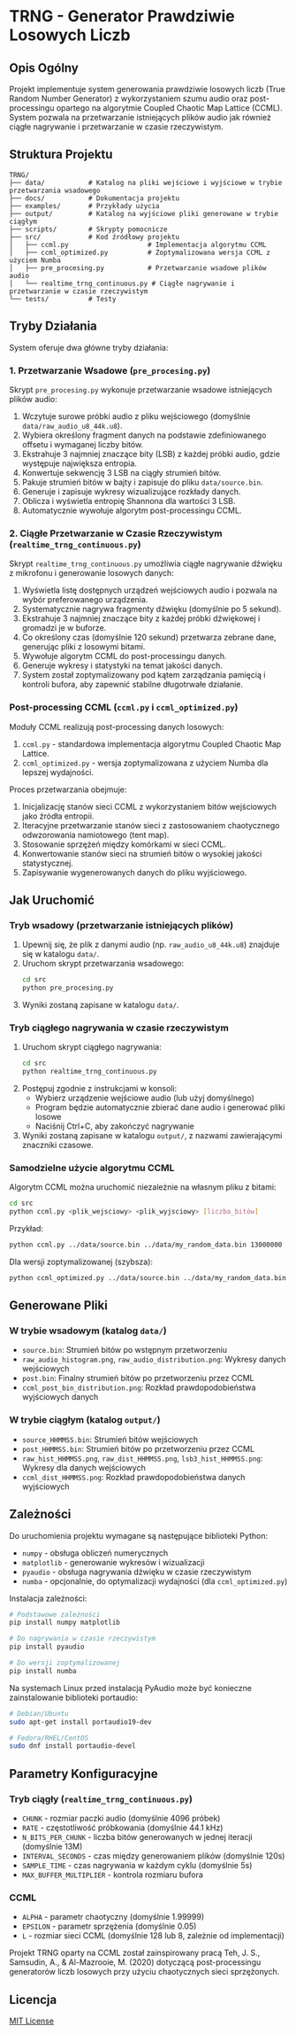 # TRNG - Generator Prawdziwie Losowych Liczb

## Opis Ogólny

Projekt implementuje system generowania prawdziwie losowych liczb (True Random Number Generator) z wykorzystaniem szumu audio oraz post-processingu opartego na algorytmie Coupled Chaotic Map Lattice (CCML). System pozwala na przetwarzanie istniejących plików audio jak również ciągłe nagrywanie i przetwarzanie w czasie rzeczywistym.

## Struktura Projektu

```
TRNG/
├── data/           # Katalog na pliki wejściowe i wyjściowe w trybie przetwarzania wsadowego
├── docs/           # Dokumentacja projektu
├── examples/       # Przykłady użycia
├── output/         # Katalog na wyjściowe pliki generowane w trybie ciągłym
├── scripts/        # Skrypty pomocnicze
├── src/            # Kod źródłowy projektu
│   ├── ccml.py                    # Implementacja algorytmu CCML
│   ├── ccml_optimized.py          # Zoptymalizowana wersja CCML z użyciem Numba
│   ├── pre_procesing.py           # Przetwarzanie wsadowe plików audio
│   └── realtime_trng_continuous.py # Ciągłe nagrywanie i przetwarzanie w czasie rzeczywistym
└── tests/          # Testy
```

## Tryby Działania

System oferuje dwa główne tryby działania:

### 1. Przetwarzanie Wsadowe (`pre_procesing.py`)

Skrypt `pre_procesing.py` wykonuje przetwarzanie wsadowe istniejących plików audio:

1. Wczytuje surowe próbki audio z pliku wejściowego (domyślnie `data/raw_audio_u8_44k.u8`).
2. Wybiera określony fragment danych na podstawie zdefiniowanego offsetu i wymaganej liczby bitów.
3. Ekstrahuje 3 najmniej znaczące bity (LSB) z każdej próbki audio, gdzie występuje największa entropia.
4. Konwertuje sekwencję 3 LSB na ciągły strumień bitów.
5. Pakuje strumień bitów w bajty i zapisuje do pliku `data/source.bin`.
7. Generuje i zapisuje wykresy wizualizujące rozkłady danych.
8. Oblicza i wyświetla entropię Shannona dla wartości 3 LSB.
9. Automatycznie wywołuje algorytm post-processingu CCML.

### 2. Ciągłe Przetwarzanie w Czasie Rzeczywistym (`realtime_trng_continuous.py`)

Skrypt `realtime_trng_continuous.py` umożliwia ciągłe nagrywanie dźwięku z mikrofonu i generowanie losowych danych:

1. Wyświetla listę dostępnych urządzeń wejściowych audio i pozwala na wybór preferowanego urządzenia.
2. Systematycznie nagrywa fragmenty dźwięku (domyślnie po 5 sekund).
3. Ekstrahuje 3 najmniej znaczące bity z każdej próbki dźwiękowej i gromadzi je w buforze.
4. Co określony czas (domyślnie 120 sekund) przetwarza zebrane dane, generując pliki z losowymi bitami.
5. Wywołuje algorytm CCML do post-processingu danych.
6. Generuje wykresy i statystyki na temat jakości danych.
7. System został zoptymalizowany pod kątem zarządzania pamięcią i kontroli bufora, aby zapewnić stabilne długotrwałe działanie.

### Post-processing CCML (`ccml.py` i `ccml_optimized.py`)

Moduły CCML realizują post-processing danych losowych:

1. `ccml.py` - standardowa implementacja algorytmu Coupled Chaotic Map Lattice.
2. `ccml_optimized.py` - wersja zoptymalizowana z użyciem Numba dla lepszej wydajności.

Proces przetwarzania obejmuje:

1. Inicjalizację stanów sieci CCML z wykorzystaniem bitów wejściowych jako źródła entropii.
2. Iteracyjne przetwarzanie stanów sieci z zastosowaniem chaotycznego odwzorowania namiotowego (tent map).
3. Stosowanie sprzężeń między komórkami w sieci CCML.
4. Konwertowanie stanów sieci na strumień bitów o wysokiej jakości statystycznej.
5. Zapisywanie wygenerowanych danych do pliku wyjściowego.

## Jak Uruchomić

### Tryb wsadowy (przetwarzanie istniejących plików)

1. Upewnij się, że plik z danymi audio (np. `raw_audio_u8_44k.u8`) znajduje się w katalogu `data/`.
2. Uruchom skrypt przetwarzania wsadowego:
   ```bash
   cd src
   python pre_procesing.py
   ```
3. Wyniki zostaną zapisane w katalogu `data/`.

### Tryb ciągłego nagrywania w czasie rzeczywistym

1. Uruchom skrypt ciągłego nagrywania:
   ```bash
   cd src
   python realtime_trng_continuous.py
   ```
2. Postępuj zgodnie z instrukcjami w konsoli:
   - Wybierz urządzenie wejściowe audio (lub użyj domyślnego)
   - Program będzie automatycznie zbierać dane audio i generować pliki losowe
   - Naciśnij Ctrl+C, aby zakończyć nagrywanie
3. Wyniki zostaną zapisane w katalogu `output/`, z nazwami zawierającymi znaczniki czasowe.

### Samodzielne użycie algorytmu CCML

Algorytm CCML można uruchomić niezależnie na własnym pliku z bitami:

```bash
cd src
python ccml.py <plik_wejsciowy> <plik_wyjsciowy> [liczba_bitów]
```

Przykład:
```bash
python ccml.py ../data/source.bin ../data/my_random_data.bin 13000000
```

Dla wersji zoptymalizowanej (szybsza):
```bash
python ccml_optimized.py ../data/source.bin ../data/my_random_data.bin 13000000
```

## Generowane Pliki

### W trybie wsadowym (katalog `data/`)

* `source.bin`: Strumień bitów po wstępnym przetworzeniu
* `raw_audio_histogram.png`, `raw_audio_distribution.png`: Wykresy danych wejściowych
* `post.bin`: Finalny strumień bitów po przetworzeniu przez CCML
* `ccml_post_bin_distribution.png`: Rozkład prawdopodobieństwa wyjściowych danych

### W trybie ciągłym (katalog `output/`)

* `source_HHMMSS.bin`: Strumień bitów wejściowych
* `post_HHMMSS.bin`: Strumień bitów po przetworzeniu przez CCML
* `raw_hist_HHMMSS.png`, `raw_dist_HHMMSS.png`, `lsb3_hist_HHMMSS.png`: Wykresy dla danych wejściowych
* `ccml_dist_HHMMSS.png`: Rozkład prawdopodobieństwa danych wyjściowych

## Zależności

Do uruchomienia projektu wymagane są następujące biblioteki Python:

* `numpy` - obsługa obliczeń numerycznych
* `matplotlib` - generowanie wykresów i wizualizacji
* `pyaudio` - obsługa nagrywania dźwięku w czasie rzeczywistym
* `numba` - opcjonalnie, do optymalizacji wydajności (dla `ccml_optimized.py`)

Instalacja zależności:
```bash
# Podstawowe zależności
pip install numpy matplotlib

# Do nagrywania w czasie rzeczywistym
pip install pyaudio

# Do wersji zoptymalizowanej
pip install numba
```

Na systemach Linux przed instalacją PyAudio może być konieczne zainstalowanie biblioteki portaudio:
```bash
# Debian/Ubuntu
sudo apt-get install portaudio19-dev

# Fedora/RHEL/CentOS
sudo dnf install portaudio-devel
```

## Parametry Konfiguracyjne

### Tryb ciągły (`realtime_trng_continuous.py`)

* `CHUNK` - rozmiar paczki audio (domyślnie 4096 próbek)
* `RATE` - częstotliwość próbkowania (domyślnie 44.1 kHz)
* `N_BITS_PER_CHUNK` - liczba bitów generowanych w jednej iteracji (domyślnie 13M)
* `INTERVAL_SECONDS` - czas między generowaniem plików (domyślnie 120s)
* `SAMPLE_TIME` - czas nagrywania w każdym cyklu (domyślnie 5s)
* `MAX_BUFFER_MULTIPLIER` - kontrola rozmiaru bufora

### CCML

* `ALPHA` - parametr chaotyczny (domyślnie 1.99999)
* `EPSILON` - parametr sprzężenia (domyślnie 0.05)
* `L` - rozmiar sieci CCML (domyślnie 128 lub 8, zależnie od implementacji)


Projekt TRNG oparty na CCML został zainspirowany pracą Teh, J. S., Samsudin, A., & Al-Mazrooie, M. (2020) dotyczącą post-processingu generatorów liczb losowych przy użyciu chaotycznych sieci sprzężonych.

## Licencja

[MIT License](LICENSE)
